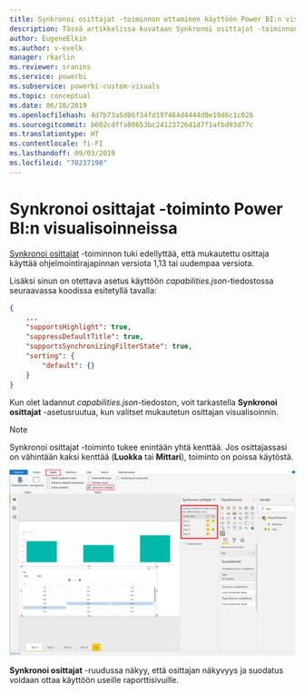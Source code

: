 ```yaml
---
title: Synkronoi osittajat -toiminnon ottaminen käyttöön Power BI:n visualisoinneissa
description: Tässä artikkelissa kuvataan Synkronoi osittajat -toiminnon lisääminen Power BI:n visualisointeihin.
author: EugeneElkin
ms.author: v-evelk
manager: rkarlin
ms.reviewer: sranins
ms.service: powerbi
ms.subservice: powerbi-custom-visuals
ms.topic: conceptual
ms.date: 06/18/2019
ms.openlocfilehash: 4d7b73a5d06f34fd197464d4444d0e19d6c1c026
ms.sourcegitcommit: b602cdffa80653bc24123726d1d7f1afbd93d77c
ms.translationtype: HT
ms.contentlocale: fi-FI
ms.lasthandoff: 09/03/2019
ms.locfileid: "70237198"
---
```

# <a name="sync-slicers-in-power-bi-visuals"></a>Synkronoi osittajat -toiminto Power BI:n visualisoinneissa

[Synkronoi osittajat](https://docs.microsoft.com/power-bi/desktop-slicers) -toiminnon tuki edellyttää, että mukautettu osittaja käyttää ohjelmointirajapinnan versiota 1,13 tai uudempaa versiota.

Lisäksi sinun on otettava asetus käyttöön *capabilities.json*-tiedostossa seuraavassa koodissa esitetyllä tavalla:

```json
{
    ...
    "supportsHighlight": true,
    "suppressDefaultTitle": true,
    "supportsSynchronizingFilterState": true,
    "sorting": {
        "default": {}
    }
}
```

Kun olet ladannut *capabilities.json*-tiedoston, voit tarkastella **Synkronoi osittajat** -asetusruutua, kun valitset mukautetun osittajan visualisoinnin.

> [!NOTE]
> Synkronoi osittajat -toiminto tukee enintään yhtä kenttää. Jos osittajassasi on vähintään kaksi kenttää (**Luokka** tai **Mittari**), toiminto on poissa käytöstä.

![Synkronoi osittajat -ruutu](./media/sync-slicers-panel.png)

**Synkronoi osittajat** -ruudussa näkyy, että osittajan näkyvyys ja suodatus voidaan ottaa käyttöön useille raporttisivuille.
